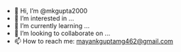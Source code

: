 - 👋 Hi, I’m @mkgupta2000
- 👀 I’m interested in ...
- 🌱 I’m currently learning ...
- 💞️ I’m looking to collaborate on ...
- 📫 How to reach me: mayankguptamg462@gmail.com

<!---
mkgupta2000/mkgupta2000 is a ✨ special ✨ repository because its `README.md` (this file) appears on your GitHub profile.
You can click the Preview link to take a look at your changes.
--->
